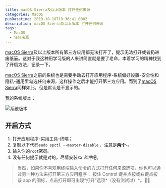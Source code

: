 ```yaml
---
title: macOS Sierra及以上版本 打开任何来源
categories: MacOS
pubDatetime: 2019-10-18T10:36:41.000Z
description: macOS Sierra及以上版本 打开任何来源
tags:
  - MacOS
  - 任何来源
---
```


[macOS Sierra](https://support.apple.com/zh-cn/HT208202)及以上版本所有第三方应用都无法打开了，提示无法打开或者扔进废纸篓。这对于我这种用学习版的人来讲简直就是要了老命，本着学习的精神找到了开启方法，记录一下。

[macOS Sierra](https://support.apple.com/zh-cn/HT208202)之前的系统也是需要手动去打开应用程序-系统偏好设置-安全性和隐私-通用里勾选任何来源，这样操作之后才能打开第三方应用。而到了[macOS Sierra](https://support.apple.com/zh-cn/HT208202)同样如此，但是默认是不显示的。

我的系统版本：

<!--more-->

![系统版本](https://image.2077tech.com/uploads/big/41fc46036f67ce84bcb2e0f417437dbd.jpg)

## 开启方式

1. 打开应用程序-实用工具-终端；
2. 复制以下代码`sudo spctl --master-disable` ，注意是**两个-**。
3. 输入你的`root`密码。
4. 没有任何提示就是对的，尽情安装*xx 软件*吧。

> 当然，如果你不喜欢用终端输入命令的方式打开任何来源选项，你也可以通过另一种方法来打开第三方应用程序： 按住 Control 键并点按或右键点按该 app 的图标，点击打开即可出现“打开”选项*（没有测试过）*。

